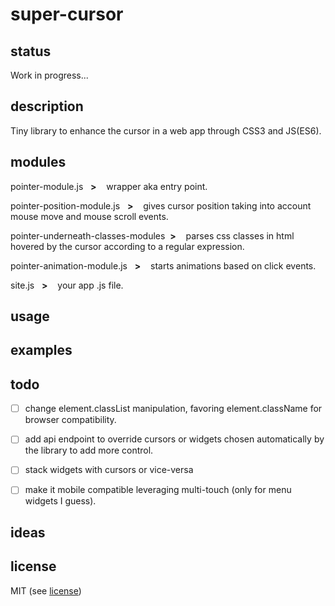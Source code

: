 # super-cursor

## status
Work in progress...

## description
Tiny library to enhance the cursor in a web app through CSS3 and JS(ES6).

## modules

pointer-module.js &nbsp;&nbsp;**>** &nbsp;&nbsp; wrapper aka entry point.

pointer-position-module.js &nbsp;&nbsp;**>** &nbsp;&nbsp; gives cursor position taking into account mouse move and mouse scroll events.

pointer-underneath-classes-modules&nbsp;&nbsp;**>** &nbsp;&nbsp; parses css classes in html hovered by the cursor according to a regular expression.

pointer-animation-module.js &nbsp;&nbsp;**>** &nbsp;&nbsp; starts animations based on click events.

site.js &nbsp;&nbsp;**>** &nbsp;&nbsp; your app .js file.

## usage

## examples

## todo

- [ ] change element.classList manipulation, favoring element.className for browser compatibility.
- [ ] add api endpoint to override cursors or widgets chosen automatically by the library to add more control.
- [ ] stack widgets with cursors or vice-versa
- [ ] make it mobile compatible leveraging multi-touch (only for menu widgets I guess).


## ideas

## license
MIT (see [license](license))
